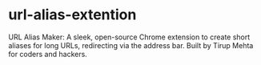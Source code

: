 # url-alias-extention
URL Alias Maker: A sleek, open-source Chrome extension to create short aliases for long URLs, redirecting via the address bar. Built by Tirup Mehta for coders and hackers.
